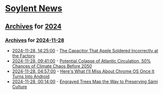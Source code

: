 # [Soylent News](../../../README.md)

## [Archives](../../index.md) for [2024](../index.md)

### [Archives](../../index.md) for [2024-11-28](index.md)

* [2024-11-28, 14:25:00](https://soylentnews.org/article.pl?sid=24/11/27/0925255&from=rss) - [The Capacitor That Apple Soldered Incorrectly at the Factory](https://soylentnews.org/article.pl?sid=24/11/27/0925255&from=rss)
* [2024-11-28, 09:41:00](https://soylentnews.org/article.pl?sid=24/11/27/0332243&from=rss) - [Potential Colapse of Atlantic Circulation, 50% Chances of Climate Chaos Before 2050](https://soylentnews.org/article.pl?sid=24/11/27/0332243&from=rss)
* [2024-11-28, 04:57:00](https://soylentnews.org/article.pl?sid=24/11/27/0328245&from=rss) - [Here's What I'll Miss About Chrome OS Once It Turns Into Android](https://soylentnews.org/article.pl?sid=24/11/27/0328245&from=rss)
* [2024-11-28, 00:14:00](https://soylentnews.org/article.pl?sid=24/11/27/0326201&from=rss) - [Engraved Trees Map the Way to Preserving Sámi Culture](https://soylentnews.org/article.pl?sid=24/11/27/0326201&from=rss)
